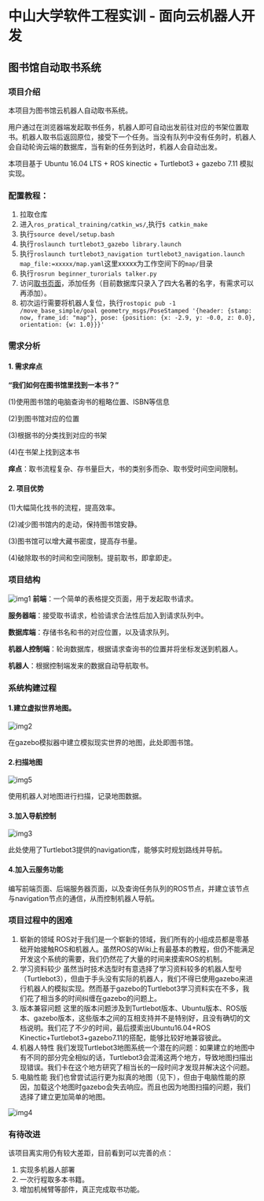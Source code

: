# 中山大学软件工程实训 - 面向云机器人开发
## 图书馆自动取书系统

### 项目介绍
本项目为图书馆云机器人自动取书系统。

用户通过在浏览器端发起取书任务，机器人即可自动出发前往对应的书架位置取书。机器人取书后返回原位，接受下一个任务。当没有队列中没有任务时，机器人会自动轮询云端的数据库，当有新的任务到达时，机器人会自动出发。

本项目基于 Ubuntu 16.04 LTS + ROS kinectic + Turtlebot3 + gazebo 7.11 模拟实现。

### 配置教程：
1. 拉取仓库
2. 进入`ros_pratical_training/catkin_ws/`,执行`$ catkin_make`
3. 执行`source devel/setup.bash`
4. 执行`roslaunch turtlebot3_gazebo library.launch`
5. 执行`roslaunch turtlebot3_navigation turtlebot3_navigation.launch map_file:=xxxxx/map.yaml`这里xxxxx为工作空间下的`map/`目录
6. 执行`rosrun beginner_turorials talker.py`
7. 访问[取书页面](http://meal.mlg.kim/interface.html)，添加任务（目前数据库只录入了四大名著的名字，有需求可以再添加）。
8. 初次运行需要将机器人复位，执行`rostopic pub -1 /move_base_simple/goal geometry_msgs/PoseStamped '{header: {stamp: now, frame_id: "map"}, pose: {position: {x: -2.9, y: -0.0, z: 0.0}, orientation: {w: 1.0}}}'`

### 需求分析
#### 1. 需求痒点

**“我们如何在图书馆里找到一本书？”**

(1)使用图书馆的电脑查询书的粗略位置、ISBN等信息

(2)到图书馆对应的位置

(3)根据书的分类找到对应的书架

(4)在书架上找到这本书

**痒点**：取书流程复杂、存书量巨大，书的类别多而杂、取书受时间空间限制。

#### 2. 项目优势

(1)大幅简化找书的流程，提高效率。

(2)减少图书馆内的走动，保持图书馆安静。

(3)图书馆可以增大藏书密度，提高存书量。

(4)破除取书的时间和空间限制。提前取书，即拿即走。

### 项目结构
![img1](https://github.com/JerryChan31/ros_pratical_training/blob/master/doc/imgs/1.png)
**前端**：一个简单的表格提交页面，用于发起取书请求。

**服务器端**：接受取书请求，检验请求合法性后加入到请求队列中。

**数据库端**：存储书名和书的对应位置，以及请求队列。

**机器人控制端**：轮询数据库，根据请求查询书的位置并将坐标发送到机器人。

**机器人**：根据控制端发来的数据自动导航取书。

### 系统构建过程
#### 1.建立虚拟世界地图。

![img2](https://github.com/JerryChan31/ros_pratical_training/blob/master/doc/imgs/2.jpg)

在gazebo模拟器中建立模拟现实世界的地图，此处即图书馆。

#### 2.扫描地图

![img5](https://github.com/JerryChan31/ros_pratical_training/blob/master/doc/imgs/map.jpg)

使用机器人对地图进行扫描，记录地图数据。

#### 3.加入导航控制

![img3](https://github.com/JerryChan31/ros_pratical_training/blob/master/doc/imgs/3.jpg)

此处使用了Turtlebot3提供的navigation库，能够实时规划路线并导航。

#### 4.加入云服务功能
编写前端页面、后端服务器页面，以及查询任务队列的ROS节点，并建立该节点与navigation节点的通信，从而控制机器人导航。

### 项目过程中的困难
1. 崭新的领域
ROS对于我们是一个崭新的领域，我们所有的小组成员都是零基础开始接触ROS和机器人。虽然ROS的Wiki上有最基本的教程，但仍不能满足开发这个系统的需要，我们仍然花了大量的时间来摸索ROS的机制。
2. 学习资料较少
虽然当时技术选型时有意选择了学习资料较多的机器人型号（Turtlebot3），但由于手头没有实际的机器人，我们不得已使用gazebo来进行机器人的模拟实现。然而基于gazebo的Turtlebot3学习资料实在不多，我们花了相当多的时间纠缠在gazebo的问题上。
3. 版本兼容问题
这里的版本问题涉及到Turtlebot版本、Ubuntu版本、ROS版本、gazebo版本，这些版本之间的互相支持并不是特别好，且没有确切的文档说明。我们花了不少的时间，最后摸索出Ubuntu16.04+ROS Kinectic+Turtlebot3+gazebo7.11的搭配，能够比较好地兼容彼此。
4. 机器人特性
我们发现Turtlebot3地图系统一个潜在的问题：如果建立的地图中有不同的部分完全相似的话，Turtlebot3会混淆这两个地方，导致地图扫描出现错误。我们卡在这个地方研究了相当长的一段时间才发现并解决这个问题。
5. 电脑性能
我们也曾尝试运行更为拟真的地图（见下），但由于电脑性能的原因，加载这个地图时gazebo会失去响应。而且也因为地图扫描的问题，我们选择了建立更加简单的地图。

![img4](https://github.com/JerryChan31/ros_pratical_training/blob/master/doc/imgs/4.jpg)

### 有待改进
该项目离实用仍有较大差距，目前看到可以完善的点：
1. 实现多机器人部署
2. 一次行程取多本书籍。
3. 增加机械臂等部件，真正完成取书功能。

